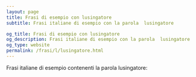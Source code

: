 ```yaml
---
layout: page
title: Frasi di esempio con lusingatore 
subtitle: Frasi italiane di esempio con la parola  lusingatore

og_title: Frasi di esempio con lusingatore 
og_description: Frasi italiane di esempio con la parola  lusingatore
og_type: website
permalink: /frasi/l/lusingatore.html
---
```


Frasi italiane di esempio contenenti la parola lusingatore:


